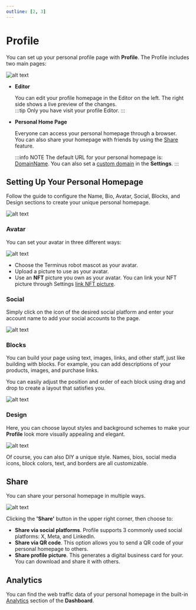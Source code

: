 ```yaml
---
outline: [2, 3]
---
```


# Profile

You can set up your personal profile page with **Profile**. The Profile includes two main pages:

![alt text](/images/how-to/terminus/profile_preview.jpg)

- **Editor**

  You can edit your profile homepage in the Editor on the left. The right side shows a live preview of the changes. <br>
  :::tip
  Only you have visit your profile Editor.
  :::

- **Personal Home Page**

  Everyone can access your personal homepage through a browser.<br>
  You can also share your homepage with friends by using the [Share](#share) feature.

  :::info NOTE
  The default URL for your personal homepage is: [DomainName](../../overview/snowinning/terminus-name.md#domainname). You can also set a [custom domain](./settings/application.md#custom-domain) in the **Settings**.
  :::

## Setting Up Your Personal Homepage

Follow the guide to configure the Name, Bio, Avatar, Social, Blocks, and Design sections to create your unique personal homepage.

![alt text](/images/how-to/terminus/profile.jpg)

### Avatar

You can set your avatar in three different ways:

![alt text](/images/how-to/terminus/profile_avatar_setting.jpg)

- Choose the Terminus robot mascot as your avatar.
- Upload a picture to use as your avatar.
- Use an **NFT** picture you own as your avatar. You can link your NFT picture through Settings [link NFT picture](./settings/integration.md#terminus-space-account).

### Social

Simply click on the icon of the desired social platform and enter your account name to add your social accounts to the page.

![alt text](/images/how-to/terminus/profile_social.jpg)

### Blocks

You can build your page using text, images, links, and other staff, just like building with blocks. For example, you can add descriptions of your products, images, and purchase links.

You can easily adjust the position and order of each block using drag and drop to create a layout that satisfies you.

![alt text](/images/how-to/terminus/profile_blocks.jpg)

### Design

Here, you can choose layout styles and background schemes to make your **Profile** look more visually appealing and elegant.

![alt text](/images/how-to/terminus/profile_backdrop.jpg)

Of course, you can also DIY a unique style. Names, bios, social media icons, block colors, text, and borders are all customizable.

## Share

You can share your personal homepage in multiple ways.

![alt text](/images/how-to/terminus/profile_share.jpg)

Clicking the **'Share'** button in the upper right corner, then choose to:

- **Share via social platforms**. Profile supports 3 commonly used social platforms: X, Meta, and LinkedIn.
- **Share via QR code**. This option allows you to send a QR code of your personal homepage to others.
- **Share profile picture**. This generates a digital business card for your. You can download and share it with others.

## Analytics

You can find the web traffic data of your personal homepage in the built-in [Analytics](./dashboard/index.md#analytics) section of the **Dashboard**.